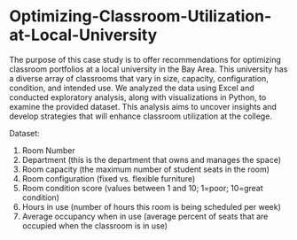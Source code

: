 # Optimizing-Classroom-Utilization-at-Local-University


The purpose of this case study is to offer recommendations for optimizing classroom portfolios at a local university in the Bay Area. This university has a diverse array of classrooms that vary in size, capacity, configuration, condition, and intended use. We analyzed the data using Excel and conducted exploratory analysis, along with visualizations in Python, to examine the provided dataset. This analysis aims to uncover insights and develop strategies that will enhance classroom utilization at the college.

Dataset:

1. Room Number
2. Department (this is the department that owns and manages the space)
3. Room capacity (the maximum number of student seats in the room)
4. Room configuration (fixed vs. flexible furniture)
5. Room condition score (values between 1 and 10; 1=poor; 10=great condition)
6. Hours in use (number of hours this room is being scheduled per week)
7. Average occupancy when in use (average percent of seats that are occupied when the classroom is in use)

